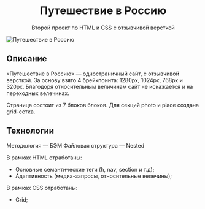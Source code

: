<h1 align="center">Путешествие в Россию</h1>
<p align="center">Второй проект по HTML и CSS с отзывчивой версткой </p>

![Путешествие в Россию](https://disk.yandex.ru/i/MVSB67pIl_Gu-w)

## Описание

«Путешествие в Россию» — одностраничный сайт, с отзывчивой версткой. За основу взято 4 брейкпоинта: 1280px, 1024px, 768px и 320px. Благодоря относительным величинам сайт не искажается и на переходных велечинах.

Страница состоит из 7 блоков блоков. Для секций photo и place создана grid-сетка.

## Технологии

Методология — БЭМ
Файловая структура — Nested

В рамках HTML отработаны:

- Основные семантические теги (h, nav, section и т.д);
- Адаптивность (медиа-запросы, относительные велечины);

В рамках CSS отработаны:

- Grid;
